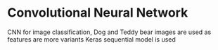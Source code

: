# Convolutional Neural Network
CNN for image classification, Dog and Teddy bear images are used as features are more variants
Keras sequential model is used
